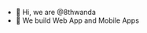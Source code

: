 - 👋 Hi, we are @8thwanda
- 👀 We build Web App and Mobile Apps

<!---
8thwanda/8thwanda is a ✨ special ✨ repository because its `README.md` (this file) appears on your GitHub profile.
You can click the Preview link to take a look at your changes.
--->
